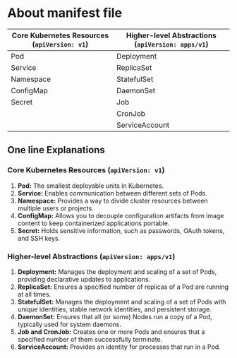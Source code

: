 # About manifest file

| Core Kubernetes Resources (`apiVersion: v1`) | Higher-level Abstractions (`apiVersion: apps/v1`) |
| -------------------------------------------- | ------------------------------------------------- |
| Pod                                          | Deployment                                        |
| Service                                      | ReplicaSet                                        |
| Namespace                                    | StatefulSet                                       |
| ConfigMap                                    | DaemonSet                                         |
| Secret                                       | Job                                               |
|                                              | CronJob                                           |
|                                              | ServiceAccount                                    |

## One line Explanations

### Core Kubernetes Resources (`apiVersion: v1`)

1. **Pod:** The smallest deployable units in Kubernetes.
2. **Service:** Enables communication between different sets of Pods.
3. **Namespace:** Provides a way to divide cluster resources between multiple users or projects.
4. **ConfigMap:** Allows you to decouple configuration artifacts from image content to keep containerized applications portable.
5. **Secret:** Holds sensitive information, such as passwords, OAuth tokens, and SSH keys.

### Higher-level Abstractions (`apiVersion: apps/v1`)

1. **Deployment:** Manages the deployment and scaling of a set of Pods, providing declarative updates to applications.
2. **ReplicaSet:** Ensures a specified number of replicas of a Pod are running at all times.
3. **StatefulSet:** Manages the deployment and scaling of a set of Pods with unique identities, stable network identities, and persistent storage.
4. **DaemonSet:** Ensures that all (or some) Nodes run a copy of a Pod, typically used for system daemons.
5. **Job and CronJob:** Creates one or more Pods and ensures that a specified number of them successfully terminate.
6. **ServiceAccount:** Provides an identity for processes that run in a Pod.
